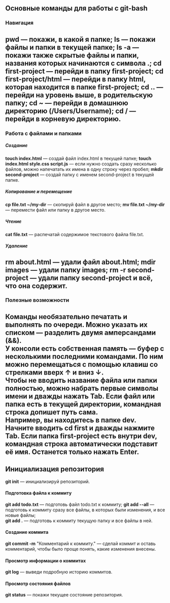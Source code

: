 ## Основные команды для работы с git-bash


### Навигация
**pwd** — покажи, в какой я папке;
**ls** — покажи файлы и папки в текущей папке;
**ls -a** — покажи также скрытые файлы и папки, названия которых начинаются с символа .;
**cd first-project** — перейди в папку first-project;
**cd first-project/html** — перейди в папку html, которая находится в папке first-project;
**cd ..** — перейди на уровень выше, в родительскую папку;
**cd ~** — перейди в домашнюю директорию (/Users/Username);
**cd /** — перейди в корневую директорию.
---


### Работа с файлами и папками

##### Создание
**touch index.html** — создай файл index.html в текущей папке;
**touch index.html style.css script.js** — если нужно создать сразу несколько файлов, можно напечатать их имена в одну строку через пробел;
**mkdir second-project** — создай папку с именем second-project в текущей папке.

##### Копирование и перемещение
**cp file.txt ~/my-dir** — скопируй файл в другое место;
**mv file.txt ~/my-dir** — перемести файл или папку в другое место.

##### Чтение
**cat file.txt** — распечатай содержимое текстового файла file.txt.

##### Удаление
**rm about.html** — удали файл about.html;
**mdir images** — удали папку images;
**rm -r second-project** — удали папку second-project и всё, что она содержит.
---


### Полезные возможности

Команды необязательно печатать и выполнять по очереди. Можно указать их списком — разделить двумя амперсандами **(&&)**. <br>
У консоли есть собственная память — буфер с несколькими последними командами. По ним можно перемещаться с помощью клавиш со стрелками вверх **↑** и вниз **↓**. <br>
Чтобы не вводить название файла или папки полностью, можно набрать первые символы имени и дважды нажать **Tab**. Если файл или папка есть в текущей директории, командная строка допишет путь сама. <br>
Например, вы находитесь в папке dev. Начните вводить cd first и дважды нажмите **Tab**. Если папка first-project есть внутри dev, командная строка автоматически подставит её имя. Останется только нажать **Enter**. 
---

## Инициализация репозитория


**git init** — инициализируй репозиторий.

#### Подготовка файла к коммиту
**git add todo.txt** — подготовь файл todo.txt к коммиту;
**git add --all** — подготовь к коммиту сразу все файлы, в которых были изменения, и все новые файлы; <br>
**git add .** — подготовь к коммиту текущую папку и все файлы в ней.

#### Создание коммита
**git commit -m** "Комментарий к коммиту." — сделай коммит и оставь комментарий, чтобы было проще понять, какие изменения внесены. <br>

#### Просмотр информации о коммитах
**git log** — выведи подробную историю коммитов.

#### Просмотр состояния файлов
**git status** — покажи текущее состояние репозитория.